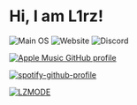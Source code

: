 # Hi, I am L1rz! 
![Main OS](https://img.shields.io/badge/OS-Xubuntu-blue?style=for-the-badge&logo=linux "Main OS") ![Website](https://img.shields.io/badge/Website-lirz.ru-blue?style=for-the-badge "lirz.ru")  ![Discord](https://img.shields.io/badge/vk.ru%2Fsecretdan-blue?style=for-the-badge&logo=vk "NextHost")

[![Apple Music GitHub profile](https://music-profile.rayriffy.com/theme/dark.svg?uid=000804.0d27c130a6024b11af406a521303519d.2311)](https://github.com/rayriffy/apple-music-github-profile)

[![spotify-github-profile](https://spotify-github-profile.vercel.app/api/view?uid=12178716761&cover_image=true&theme=default&show_offline=false&background_color=121212&interchange=true&bar_color=53b14f&bar_color_cover=true)](https://spotify-github-profile.vercel.app/api/view?uid=12178716761&redirect=true)

[![LZMODE](https://icecast.beatzone.cz/public/lzm/embed)](https://lirz.space) 
